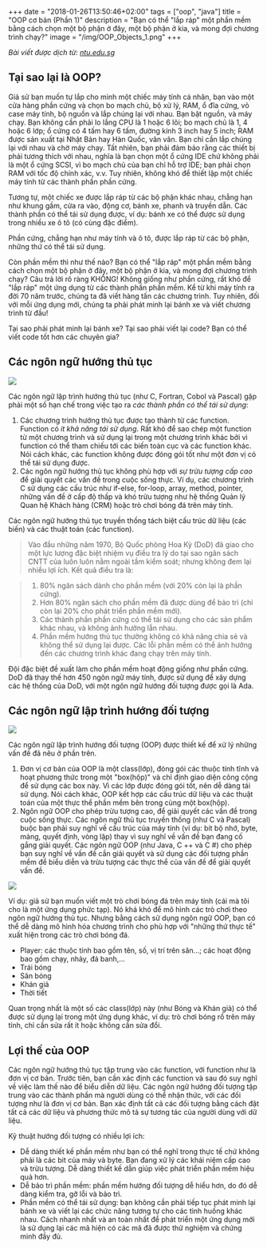 +++
date = "2018-01-26T13:50:46+02:00"
tags = ["oop", "java"]
title = "OOP cơ bản (Phần 1)"
description = "Bạn có thể \"lắp ráp\" một phần mềm bằng cách chọn một bộ phận ở đây, một bộ phận ở kia, và mong đợi chương trình chạy?"
image = "/img/OOP_Objects_1.png"
+++

*Bài viết được dịch từ: [ntu.edu.sg](https://www.ntu.edu.sg/home/ehchua/programming/java/J3a_OOPBasics.html)*

## Tại sao lại là OOP?

Giả sử bạn muốn tự lắp cho mình một chiếc máy tính cá nhân, bạn vào một cửa hàng phần cứng và chọn bo mạch chủ, bộ xử lý, RAM, ổ đĩa cứng, vỏ case máy tính, bộ nguồn và lắp chúng lại với nhau. Bạn bật nguồn, và máy chạy. Bạn không cần phải lo lắng CPU là 1 hoặc 6 lõi; bo mạch chủ là 1, 4 hoặc 6 lớp; ổ cứng có 4 tấm hay 6 tấm, đường kính 3 inch hay 5 inch; RAM được sản xuất tại Nhật Bản hay Hàn Quốc, vân vân. Bạn chỉ cần lắp chúng lại với nhau và chờ máy chạy. Tất nhiên, bạn phải đảm bảo rằng các thiết bị phải tương thích với nhau, nghĩa là bạn chọn một ổ cứng IDE chứ không phải là một ổ cứng SCSI, vì bo mạch chủ của bạn chỉ hỗ trợ IDE; bạn phải chọn RAM với tốc độ chính xác, v.v. Tuy nhiên, không khó để thiết lập một chiếc máy tính từ các thành phần phần cứng. 

Tương tự, một chiếc xe được lắp ráp từ các bộ phận khác nhau, chẳng hạn như khung gầm, cửa ra vào, động cơ, bánh xe, phanh và truyền dẫn. Các thành phần có thể tái sử dụng được, ví dụ: bánh xe có thể được sử dụng trong nhiều xe ô tô (có cùng đặc điểm). 

Phần cứng, chẳng hạn như máy tính và ô tô, được lắp ráp từ các bộ phận, những thứ có thể tái sử dụng. 

Còn phần mềm thì như thế nào? Bạn có thể "lắp ráp" một phần mềm bằng cách chọn một bộ phận ở đây, một bộ phận ở kia, và mong đợi chương trình chạy? Câu trả lời rõ ràng KHÔNG! Không giống như phần cứng, rất khó để "lắp ráp" một ứng dụng từ các thành phần phần mềm. Kể từ khi máy tính ra đời 70 năm trước, chúng ta đã viết hàng tấn các chương trình. Tuy nhiên, đối với mỗi ứng dụng mới, chúng ta phải phát minh lại bánh xe và viết chương trình từ đầu! 

Tại sao phải phát minh lại bánh xe? Tại sao phải viết lại code? Bạn có thể viết code tốt hơn các chuyên gia?

## Các ngôn ngữ hướng thủ tục

![](https://www.ntu.edu.sg/home/ehchua/programming/java/images/OOP_CFunction.png)

Các ngôn ngữ lập trình hướng thủ tục (như C, Fortran, Cobol và Pascal) gặp phải một số hạn chế trong việc tạo ra *các thành phần có thể tái sử dụng*: 

1. Các chương trình hướng thủ tục được tạo thành từ các function. Function có *ít khả năng tái sử dụng*. Rất khó để sao chép một function từ một chương trình và sử dụng lại trong một chương trình khác bởi vì function có thể tham chiếu tới các biến toàn cục và các function khác. Nói cách khác, các function không được đóng gói tốt như một đơn vị có thể tái sử dụng được. 
2. Các ngôn ngữ hướng thủ tục không phù hợp với *sự trừu tượng cấp cao* để giải quyết các vấn đề trong cuộc sống thực. Ví dụ, các chương trình C sử dụng các cấu trúc như if-else, for-loop, array, method, pointer, những vấn đề ở cấp độ thấp và khó trừu tượng như hệ thống Quản lý Quan hệ Khách hàng (CRM) hoặc trò chơi bóng đá trên máy tính. 

Các ngôn ngữ hướng thủ tục truyền thống tách biệt cấu trúc dữ liệu (các biến) và các thuật toán (các function).

>Vào đầu những năm 1970, Bộ Quốc phòng Hoa Kỳ (DoD) đã giao cho một lực lượng đặc biệt nhiệm vụ điều tra lý do tại sao ngân sách CNTT của luôn luôn nằm ngoài tầm kiểm soát; nhưng không đem lại nhiều lợi ích. Kết quả điều tra là: 

>1. 80% ngân sách dành cho phần mềm (với 20% còn lại là phần cứng). 
>2. Hơn 80% ngân sách cho phần mềm đã được dùng để bảo trì (chỉ còn lại 20% cho phát triển phần mềm mới). 
>3. Các thành phần phần cứng có thể tái sử dụng cho các sản phẩm khác nhau, và không ảnh hưởng lẫn nhau. 
>4. Phần mềm hướng thủ tục thường không có khả năng chia sẻ và không thể sử dụng lại được. Các lỗi phần mềm có thể ảnh hưởng đến các chương trình khác đang chạy trên máy tính. 

Đội đặc biệt đề xuất làm cho phần mềm hoạt động giống như phần cứng. DoD đã thay thế hơn 450 ngôn ngữ máy tính, được sử dụng để xây dựng các hệ thống của DoD, với một ngôn ngữ hướng đối tượng được gọi là Ada.

## Các ngôn ngữ lập trình hướng đối tượng

![](https://www.ntu.edu.sg/home/ehchua/programming/java/images/OOP_Objects.png)

Các ngôn ngữ lập trình hướng đối tượng (OOP) được thiết kế để xử lý những vấn đề đã nêu ở phần trên.

1. Đơn vị cơ bản của OOP là một class(lớp), đóng gói các thuộc tính tĩnh và hoạt phương thức trong một "box(hộp)" và chỉ định giao diện công cộng để sử dụng các box này. Vì các lớp được đóng gói tốt, nên dễ dàng tái sử dụng. Nói cách khác, OOP kết hợp các cấu trúc dữ liệu và các thuật toán của một thực thể phần mềm bên trong cùng một box(hộp). 
2. Ngôn ngữ OOP cho phép trừu tượng cao, để giải quyết các vấn đề trong cuộc sống thực. Các ngôn ngữ thủ tục truyền thống (như C và Pascal) buộc bạn phải suy nghĩ về cấu trúc của máy tính (ví dụ: bit bộ nhớ, byte, mảng, quyết định, vòng lặp) thay vì suy nghĩ về vấn đề bạn đang cố gắng giải quyết. Các ngôn ngữ OOP (như Java, C ++ và C #) cho phép bạn suy nghĩ về vấn đề cần giải quyết và sử dụng các đối tượng phần mềm để biểu diễn và trừu tượng các thực thể của vấn đề để giải quyết vấn đề.

![](https://www.ntu.edu.sg/home/ehchua/programming/java/images/OOP_SoccerGame.png)

Ví dụ: giả sử bạn muốn viết một trò chơi bóng đá trên máy tính (cái mà tôi cho là một ứng dụng phức tạp). Nó khá khó để mô hình các trò chơi theo ngôn ngữ hướng thủ tục. Nhưng bằng cách sử dụng ngôn ngữ OOP, bạn có thể dễ dàng mô hình hóa chương trình cho phù hợp với "những thứ thực tế" xuất hiện trong các trò chơi bóng đá. 

- Player: các thuộc tính bao gồm tên, số, vị trí trên sân...; các hoạt động bao gồm chạy, nhảy, đá banh,...
- Trái bóng
- Sân bóng
- Khán giả
- Thời tiết
 
Quan trọng nhất là một số các class(lớp) này (như Bóng và Khán giả) có thể được sử dụng lại trong một ứng dụng khác, ví dụ: trò chơi bóng rổ trên máy tính, chỉ cần sửa rất ít hoặc không cần sửa đổi.

## Lợi thế của OOP

Các ngôn ngữ hướng thủ tục tập trung vào các function, với function như là đơn vị cơ bản. Trước tiên, bạn cần xác định các function và sau đó suy nghĩ về việc làm thế nào để biểu diễn dữ liệu. Các ngôn ngữ hướng đối tượng tập trung vào các thành phần mà người dùng có thể nhận thức, với các đối tượng như là đơn vị cơ bản. Bạn xác định tất cả các đối tượng bằng cách đặt tất cả các dữ liệu và phương thức mô tả sự tương tác của người dùng với dữ liệu. 

Kỹ thuật hướng đối tượng có nhiều lợi ích: 

- Dễ dàng thiết kế phần mềm như bạn có thể nghĩ trong thực tế chứ không phải là các bit của máy và byte. Bạn đang xử lý các khái niệm cấp cao và trừu tượng. Dễ dàng thiết kế dẫn giúp việc phát triển phần mềm hiệu quả hơn. 
- Dễ bảo trì phần mềm: phần mềm hướng đối tượng dễ hiểu hơn, do đó dễ dàng kiểm tra, gỡ lỗi và bảo trì. 
- Phần mềm có thể tái sử dụng: bạn không cần phải tiếp tục phát minh lại bánh xe và viết lại các chức năng tương tự cho các tình huống khác nhau. Cách nhanh nhất và an toàn nhất để phát triển một ứng dụng mới là sử dụng lại các mã hiện có các mã đã được thử nghiệm và chứng minh đầy đủ.